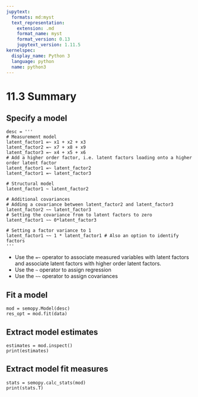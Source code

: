```yaml
---
jupytext:
  formats: md:myst
  text_representation:
    extension: .md
    format_name: myst
    format_version: 0.13
    jupytext_version: 1.11.5
kernelspec:
  display_name: Python 3
  language: python
  name: python3
---
```


# 11.3 Summary

## Specify a model

```{code-cell}
desc = '''
# Measurement model
latent_factor1 =~ x1 + x2 + x3
latent_factor2 =~ x7 + x8 + x9
latent_factor3 =~ x4 + x5 + x6
# Add a higher order factor, i.e. latent factors loading onto a higher order latent factor
latent_factor1 =~ latent_factor2
latent_factor1 =~ latent_factor3

# Structural model
latent_factor1 ~ latent_factor2

# Additional covariances
# Adding a covariance between latent_factor2 and latent_factor3
latent_factor2 ~~ latent_factor3
# Setting the covariance from to latent factors to zero
latent_factor1 ~~ 0*latent_factor3

# Setting a factor variance to 1
latent_factor1 ~~ 1 * latent_factor1 # Also an option to identify factors
'''
```

- Use the `=~` operator to associate measured variables with latent factors and associate latent factors with higher order latent factors.
- Use the `~` operator to assign regression
- Use the `~~` operator to assign covariances

## Fit a model

```{code-cell}
mod = semopy.Model(desc)
res_opt = mod.fit(data)
```

## Extract model estimates

```{code-cell}
estimates = mod.inspect()
print(estimates)
```

## Extract model fit measures

```{code-cell}
stats = semopy.calc_stats(mod)
print(stats.T)
```